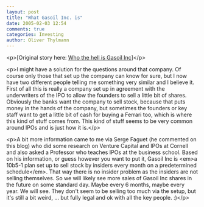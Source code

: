 ```yaml
---
layout: post
title: "What Gasoil Inc. is"
date: 2005-02-03 12:54
comments: true
categories: Investing
author: Oliver Thylmann
---
```



&lt;p&gt;[Original story here: [Who the hell is Gasoil Inc](http://owt.typepad.com/blog/2005/01/who_the_hell_is.html)]&lt;/p&gt;

&lt;p&gt;I might have a solution for the questions around that company. Of course only those that set up the company can know for sure, but I now have two different people telling me something very similar and I believe it. First of all this is really a company set up in agreement with the underwriters of the IPO to allow the founders to sell a little bit of shares. Obviously the banks want the company to sell stock, because that puts money in the hands of the company, but sometimes the founders or key staff want to get a little bit of cash for buying a Ferrari too, which is where this kind of stuff comes from. This kind of stuff seems to be very common around IPOs and is just how it is.&lt;/p&gt;

&lt;p&gt;A bit more information came to me via Serge Faguet (he commented on this blog) who did some research on Venture Capital and IPOs at Cornell and also asked a Professor who teaches IPOs at the business school. Based on his information, or guess however you want to put it, Gasoil Inc is &lt;em&gt;a 10b5-1 plan set up to sell stock by insiders every month on a predetermined schedule&lt;/em&gt;. That way there is no insider problem as the insiders are not selling themselves. So we will likely see more sales of Gasoil Inc shares in the future on some standard day. Maybe every 6 months, maybe every year. We will see. They don't seem to be selling too much via the setup, but it's still a bit weird, ... but fully legal and ok with all the key people. :)&lt;/p&gt;

